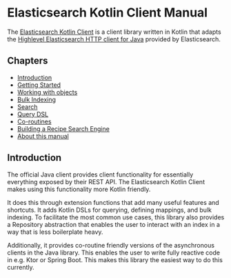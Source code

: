 # Elasticsearch Kotlin Client Manual 

The [Elasticsearch Kotlin Client](https://github.com/jillesvangurp/es-kotlin-wrapper-client) is a client 
library written in Kotlin that 
adapts the [Highlevel Elasticsearch HTTP client for Java](https://www.elastic.co/guide/en/elasticsearch/client/java-rest/current/java-rest-high.html) provided by Elasticsearch.

## Chapters

- [Introduction](introduction.md)
- [Getting Started](getting-started.md)
- [Working with objects](crud-support.md)
- [Bulk Indexing](bulk-indexing.md)
- [Search](search.md)
- [Query DSL](query-dsl.md)
- [Co-routines](coroutines.md)
- [Building a Recipe Search Engine](recipe-search-engine.md)
- [About this manual](about.md)

## Introduction

The official Java client provides client functionality for essentially everything exposed by their REST
API. The Elasticsearch Kotlin Client makes using this functionality more Kotlin friendly. 

It does this
through extension functions that add many useful features and shortcuts. It adds Kotlin DSLs for
querying, defining mappings, and bulk indexing. To facilitate the most common use cases, this library
also provides a Repository abstraction that enables the user to interact with an index in a way that
is less boilerplate heavy.

Additionally, it provides co-routine friendly versions of the asynchronous clients in the Java library.
This enables the user to write fully reactive code in e.g. Ktor or Spring Boot. This makes this
library the easiest way to do this currently.


